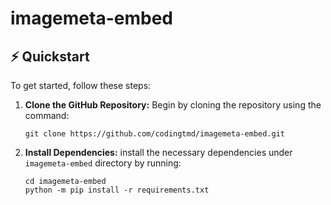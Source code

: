 # imagemeta-embed



## ⚡️ Quickstart

To get started, follow these steps:

1. **Clone the GitHub Repository:** Begin by cloning the repository using the command:
   ```
   git clone https://github.com/codingtmd/imagemeta-embed.git
   ```


2. **Install Dependencies:** install the necessary dependencies under `imagemeta-embed` directory by running:
   ```
   cd imagemeta-embed
   python -m pip install -r requirements.txt
   ```